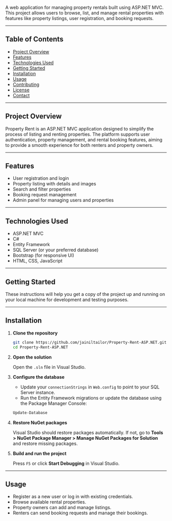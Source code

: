 A web application for managing property rentals built using ASP.NET MVC.  
This project allows users to browse, list, and manage rental properties with features like property listings, user registration, and booking requests.

---

## Table of Contents

- [Project Overview](#project-overview)  
- [Features](#features)  
- [Technologies Used](#technologies-used)  
- [Getting Started](#getting-started)  
- [Installation](#installation)  
- [Usage](#usage)  
- [Contributing](#contributing)  
- [License](#license)  
- [Contact](#contact)  

---

## Project Overview

Property Rent is an ASP.NET MVC application designed to simplify the process of listing and renting properties. The platform supports user authentication, property management, and rental booking features, aiming to provide a smooth experience for both renters and property owners.

---

## Features

- User registration and login  
- Property listing with details and images  
- Search and filter properties  
- Booking request management  
- Admin panel for managing users and properties  

---

## Technologies Used

- ASP.NET MVC  
- C#  
- Entity Framework  
- SQL Server (or your preferred database)  
- Bootstrap (for responsive UI)  
- HTML, CSS, JavaScript  

---

## Getting Started

These instructions will help you get a copy of the project up and running on your local machine for development and testing purposes.

---

## Installation

1. **Clone the repository**

   ```bash
   git clone https://github.com/jainiltailor/Property-Rent-ASP.NET.git
   cd Property-Rent-ASP.NET

2. **Open the solution**

   Open the `.sln` file in Visual Studio.

3. **Configure the database**

   * Update your `connectionStrings` in `Web.config` to point to your SQL Server instance.
   * Run the Entity Framework migrations or update the database using the Package Manager Console:

   ```powershell
   Update-Database
   ```

4. **Restore NuGet packages**

   Visual Studio should restore packages automatically. If not, go to **Tools > NuGet Package Manager > Manage NuGet Packages for Solution** and restore missing packages.

5. **Build and run the project**

   Press `F5` or click **Start Debugging** in Visual Studio.

---

## Usage

* Register as a new user or log in with existing credentials.
* Browse available rental properties.
* Property owners can add and manage listings.
* Renters can send booking requests and manage their bookings.
